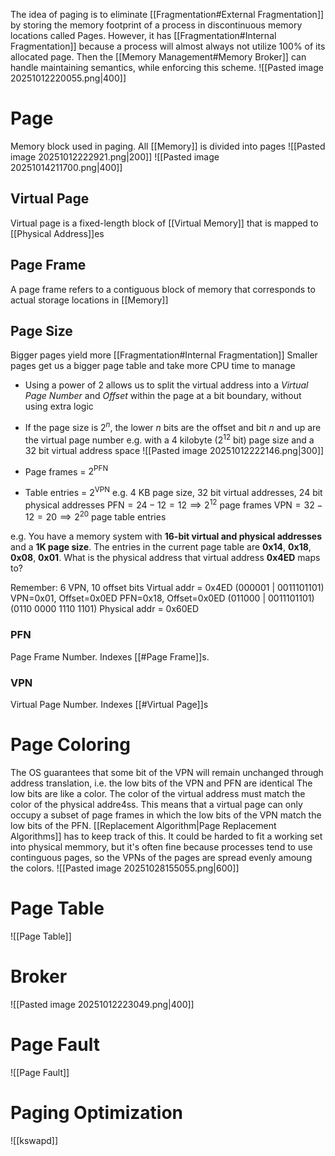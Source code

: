 The idea of paging is to eliminate [[Fragmentation#External Fragmentation]] by storing the memory footprint of a process in discontinuous memory locations called Pages.
However, it has [[Fragmentation#Internal Fragmentation]] because a process will almost always not utilize 100% of its allocated page.
Then the [[Memory Management#Memory Broker]] can handle maintaining semantics, while enforcing this scheme.
![[Pasted image 20251012220055.png|400]] 
# Page
Memory block used in paging.
All [[Memory]] is divided into pages
![[Pasted image 20251012222921.png|200]]
![[Pasted image 20251014211700.png|400]]
## Virtual Page
Virtual page is a fixed-length block of [[Virtual Memory]] that is mapped to [[Physical Address]]es
## Page Frame
A page frame refers to a contiguous block of memory that corresponds to actual storage locations in [[Memory]]
## Page Size
Bigger pages yield more [[Fragmentation#Internal Fragmentation]]
Smaller pages get us a bigger page table and take more CPU time to manage

* Using a power of 2 allows us to split the virtual address into a *Virtual Page Number* and *Offset* within the page at a bit boundary, without using extra logic
* If the page size is $2^n$, the lower $n$ bits are the offset and bit $n$ and up are the virtual page number
 e.g. with a 4 kilobyte ($2^{12}$ bit) page size and a 32 bit virtual address space
 ![[Pasted image 20251012222146.png|300]]

* Page frames = $2^{\text{PFN}}$
* Table entries = $2^{\text{VPN}}$
e.g. 4 KB page size, 32 bit virtual addresses, 24 bit physical addresses
$\text{PFN} = 24 - 12= 12 \implies 2^{12}\text{ page frames}$
$\text{VPN} = 32 - 12 = 20 \implies 2^{20}\text{ page table entries}$

e.g.
You have a memory system with **16-bit virtual and physical addresses** and a **1K page size**. The entries in the current page table are **0x14**, **0x18**, **0x08**, **0x01**. What is the physical address that virtual address **0x4ED** maps to?

Remember: 6 VPN, 10 offset bits 
Virtual addr = 0x4ED 
(000001 | 0011101101) 
VPN=0x01, Offset=0x0ED 
PFN=0x18, Offset=0x0ED 
(011000 | 0011101101) 
(0110 0000 1110 1101) 
Physical addr = 0x60ED
### PFN
Page Frame Number. Indexes [[#Page Frame]]s.
### VPN
Virtual Page Number. Indexes [[#Virtual Page]]s

# Page Coloring
The OS guarantees that some bit of the VPN will remain unchanged through address translation, i.e. the low bits of the VPN and PFN are identical
The low bits are like a color. The color of the virtual address must match the color of the physical addre4ss.
This means that a virtual page can only occupy a subset of page frames in which the low bits of the VPN match the low bits of the PFN.
[[Replacement Algorithm|Page Replacement Algorithms]] has to keep track of this.
It could be harded to fit a working set into physical memmory, but it's often fine because processes tend to use continguous pages, so the VPNs of the pages are spread evenly amoung the colors.
![[Pasted image 20251028155055.png|600]]

# Page Table
![[Page Table]]
# Broker
![[Pasted image 20251012223049.png|400]]

# Page Fault
![[Page Fault]]

# Paging Optimization
![[kswapd]]